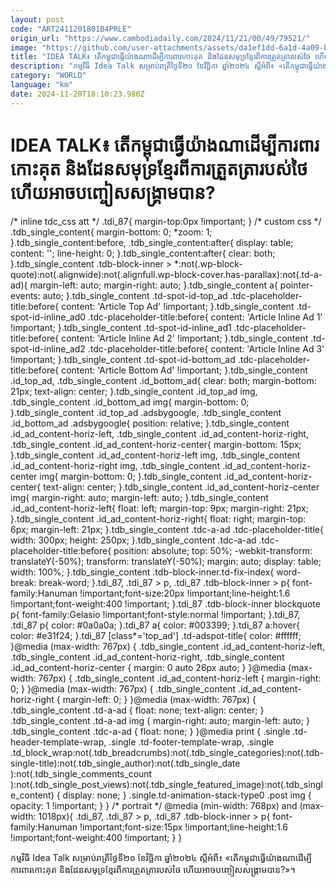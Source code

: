 ```yaml
---
layout: post
code: "ART2411201801B4PRLE"
origin_url: "https://www.cambodiadaily.com/2024/11/21/00/49/79521/"
image: "https://github.com/user-attachments/assets/da1ef1dd-6a1d-4a09-b1a2-0c93145f0891"
title: "IDEA TALK៖ តើ​កម្ពុជា​ធ្វើ​យ៉ាងណា​ដើម្បី​ការពារ​កោះគុត និង​ដែនសមុទ្រ​ខ្មែរ​ពី​ការ​ត្រួតត្រា​របស់​ថៃ ហើយ​អាច​បញ្ចៀស​សង្គ្រាម​បាន?"
description: "កម្មវិធី Idea Talk សម្រាប់​រាត្រី​ថ្ងៃទី​២០ ខែ​វិច្ឆិកា ឆ្នាំ​២០២៤ ស្តីអំពី៖ «តើ​កម្ពុជា​ធ្វើ​យ៉ាងណា​ដើម្បី​ការពារ​កោះគុត និង​ដែនសមុទ្រ​ខ្មែរ​ពី​ការ​ត្រួតត្រា​របស់​ថៃ ហើយ​អាច​បញ្ចៀស​សង្គ្រាម​បាន?»។"
category: "WORLD"
language: "km"
date: 2024-11-20T18:10:23.986Z
---
```


# IDEA TALK៖ តើ​កម្ពុជា​ធ្វើ​យ៉ាងណា​ដើម្បី​ការពារ​កោះគុត និង​ដែនសមុទ្រ​ខ្មែរ​ពី​ការ​ត្រួតត្រា​របស់​ថៃ ហើយ​អាច​បញ្ចៀស​សង្គ្រាម​បាន?

/\* inline tdc\_css att \*/ .tdi\_87{ margin-top:0px !important; } /\* custom css \*/ .tdb\_single\_content{ margin-bottom: 0; \*zoom: 1; }.tdb\_single\_content:before, .tdb\_single\_content:after{ display: table; content: ''; line-height: 0; }.tdb\_single\_content:after{ clear: both; }.tdb\_single\_content .tdb-block-inner > \*:not(.wp-block-quote):not(.alignwide):not(.alignfull.wp-block-cover.has-parallax):not(.td-a-ad){ margin-left: auto; margin-right: auto; }.tdb\_single\_content a{ pointer-events: auto; }.tdb\_single\_content .td-spot-id-top\_ad .tdc-placeholder-title:before{ content: 'Article Top Ad' !important; }.tdb\_single\_content .td-spot-id-inline\_ad0 .tdc-placeholder-title:before{ content: 'Article Inline Ad 1' !important; }.tdb\_single\_content .td-spot-id-inline\_ad1 .tdc-placeholder-title:before{ content: 'Article Inline Ad 2' !important; }.tdb\_single\_content .td-spot-id-inline\_ad2 .tdc-placeholder-title:before{ content: 'Article Inline Ad 3' !important; }.tdb\_single\_content .td-spot-id-bottom\_ad .tdc-placeholder-title:before{ content: 'Article Bottom Ad' !important; }.tdb\_single\_content .id\_top\_ad, .tdb\_single\_content .id\_bottom\_ad{ clear: both; margin-bottom: 21px; text-align: center; }.tdb\_single\_content .id\_top\_ad img, .tdb\_single\_content .id\_bottom\_ad img{ margin-bottom: 0; }.tdb\_single\_content .id\_top\_ad .adsbygoogle, .tdb\_single\_content .id\_bottom\_ad .adsbygoogle{ position: relative; }.tdb\_single\_content .id\_ad\_content-horiz-left, .tdb\_single\_content .id\_ad\_content-horiz-right, .tdb\_single\_content .id\_ad\_content-horiz-center{ margin-bottom: 15px; }.tdb\_single\_content .id\_ad\_content-horiz-left img, .tdb\_single\_content .id\_ad\_content-horiz-right img, .tdb\_single\_content .id\_ad\_content-horiz-center img{ margin-bottom: 0; }.tdb\_single\_content .id\_ad\_content-horiz-center{ text-align: center; }.tdb\_single\_content .id\_ad\_content-horiz-center img{ margin-right: auto; margin-left: auto; }.tdb\_single\_content .id\_ad\_content-horiz-left{ float: left; margin-top: 9px; margin-right: 21px; }.tdb\_single\_content .id\_ad\_content-horiz-right{ float: right; margin-top: 6px; margin-left: 21px; }.tdb\_single\_content .tdc-a-ad .tdc-placeholder-title{ width: 300px; height: 250px; }.tdb\_single\_content .tdc-a-ad .tdc-placeholder-title:before{ position: absolute; top: 50%; -webkit-transform: translateY(-50%); transform: translateY(-50%); margin: auto; display: table; width: 100%; }.tdb\_single\_content .tdb-block-inner.td-fix-index{ word-break: break-word; }.tdi\_87, .tdi\_87 > p, .tdi\_87 .tdb-block-inner > p{ font-family:Hanuman !important;font-size:20px !important;line-height:1.6 !important;font-weight:400 !important; }.tdi\_87 .tdb-block-inner blockquote p{ font-family:Gelasio !important;font-style:normal !important; }.tdi\_87, .tdi\_87 p{ color: #0a0a0a; }.tdi\_87 a{ color: #003399; }.tdi\_87 a:hover{ color: #e31f24; }.tdi\_87 \[class\*='top\_ad'\] .td-adspot-title{ color: #ffffff; }@media (max-width: 767px) { .tdb\_single\_content .id\_ad\_content-horiz-left, .tdb\_single\_content .id\_ad\_content-horiz-right, .tdb\_single\_content .id\_ad\_content-horiz-center { margin: 0 auto 26px auto; } }@media (max-width: 767px) { .tdb\_single\_content .id\_ad\_content-horiz-left { margin-right: 0; } }@media (max-width: 767px) { .tdb\_single\_content .id\_ad\_content-horiz-right { margin-left: 0; } }@media (max-width: 767px) { .tdb\_single\_content .td-a-ad { float: none; text-align: center; } .tdb\_single\_content .td-a-ad img { margin-right: auto; margin-left: auto; } .tdb\_single\_content .tdc-a-ad { float: none; } }@media print { .single .td-header-template-wrap, .single .td-footer-template-wrap, .single .td\_block\_wrap:not(.tdb\_breadcrumbs):not(.tdb\_single\_categories):not(.tdb-single-title):not(.tdb\_single\_author):not(.tdb\_single\_date ):not(.tdb\_single\_comments\_count ):not(.tdb\_single\_post\_views):not(.tdb\_single\_featured\_image):not(.tdb\_single\_content) { display: none; } .single.td-animation-stack-type0 .post img { opacity: 1 !important; } } /\* portrait \*/ @media (min-width: 768px) and (max-width: 1018px){ .tdi\_87, .tdi\_87 > p, .tdi\_87 .tdb-block-inner > p{ font-family:Hanuman !important;font-size:15px !important;line-height:1.6 !important;font-weight:400 !important; } }

កម្មវិធី Idea Talk សម្រាប់​រាត្រី​ថ្ងៃទី​២០ ខែ​វិច្ឆិកា ឆ្នាំ​២០២៤ ស្តីអំពី៖ «តើ​កម្ពុជា​ធ្វើ​យ៉ាងណា​ដើម្បី​ការពារ​កោះគុត និង​ដែនសមុទ្រ​ខ្មែរ​ពី​ការ​ត្រួតត្រា​របស់​ថៃ ហើយ​អាច​បញ្ចៀស​សង្គ្រាម​បាន?»។